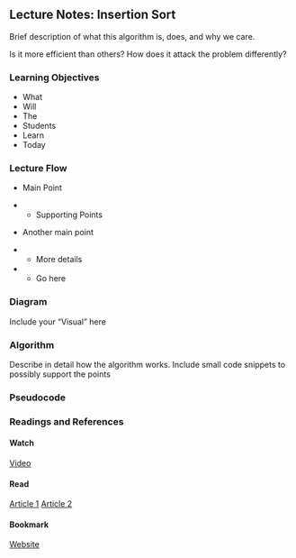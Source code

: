 ## Lecture Notes: Insertion Sort

Brief description of what this algorithm is, does, and why we care.

Is it more efficient than others? How does it attack the problem differently?

### Learning Objectives

* What
* Will
* The
* Students
* Learn
* Today

### Lecture Flow

* Main Point
* * Supporting Points

* Another main point
* * More details
* * Go here

### Diagram

Include your “Visual” here

### Algorithm

Describe in detail how the algorithm works. Include small code snippets to possibly support the points

### Pseudocode

### Readings and References

#### Watch

[Video]()

#### Read

[Article 1]()
[Article 2]()

#### Bookmark

[Website]()